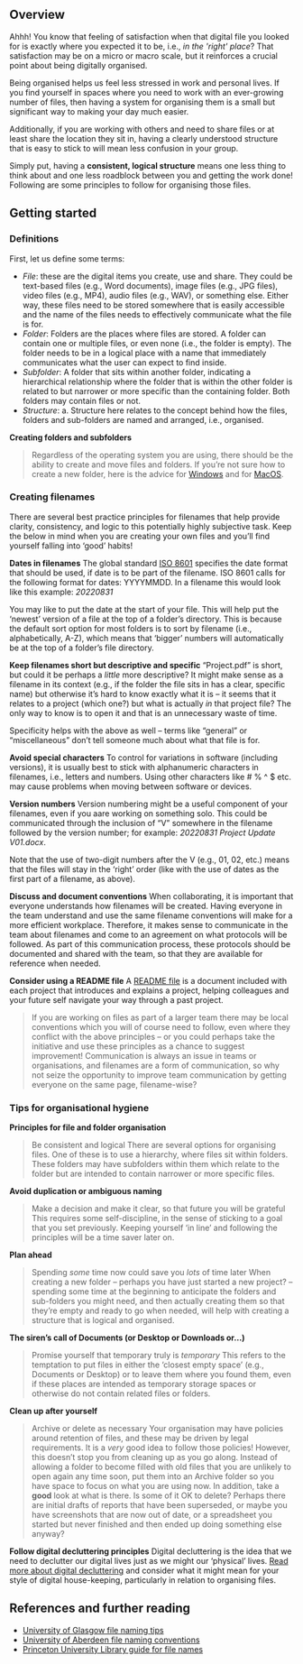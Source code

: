 ## Overview

Ahhh! You know that feeling of satisfaction when that digital file you looked for is exactly where you expected it to be, i.e., *in the 'right' place*? That satisfaction may be on a micro or macro scale, but it reinforces a crucial point about being digitally organised.

Being organised helps us feel less stressed in work and personal lives. If you find yourself in spaces where you need to work with an ever-growing number of files, then having a system for organising them is a small but significant way to making your day much easier. 

Additionally, if you are working with others and need to share files or at least share the location they sit in, having a clearly understood structure that is easy to stick to will mean less confusion in your group.

Simply put, having a **consistent, logical structure** means one less thing to think about and one less roadblock between you and getting the work done! Following are some principles to follow for organising those files.

## Getting started

### Definitions
First, let us define some terms:
* *File*: these are the digital items you create, use and share. They could be text-based files (e.g., Word documents), image files (e.g., JPG files), video files (e.g., MP4), audio files (e.g., WAV), or something else. Either way, these files need to be stored somewhere that is easily accessible and the name of the files needs to effectively communicate what the file is for.
* *Folder*: Folders are the places where files are stored. A folder can contain one or multiple files, or even none (i.e., the folder is empty). The folder needs to be in a logical place with a name that immediately communicates what the user can expect to find inside.
* *Subfolder*: A folder that sits within another folder, indicating a hierarchical relationship where the folder that is within the other folder is related to but narrower or more specific than the containing folder. Both folders may contain files or not.
* *Structure*: a.	Structure here relates to the concept behind how the files, folders and sub-folders are named and arranged, i.e., organised.

**Creating folders and subfolders**
> Regardless of the operating system you are using, there should be the ability to create and move files and folders. If you’re not sure how to create a new folder, here is the advice for [Windows](https://support.microsoft.com/en-us/office/create-a-new-folder-cbbfb6f5-59dd-4e5d-95f6-a12577952e17) and for [MacOS](https://support.apple.com/en-au/guide/mac-help/mh26885/mac).

### Creating filenames
There are several best practice principles for filenames that help provide clarity, consistency, and logic to this potentially highly subjective task. Keep the below in mind when you are creating your own files and you’ll find yourself falling into ‘good’ habits! 

**Dates in filenames**
The global standard [ISO 8601](https://www.iso.org/iso-8601-date-and-time-format.html) specifies the date format that should be used, if date is to be part of the filename. ISO 8601 calls for the following format for dates: YYYYMMDD. In a filename this would look like this example: *20220831*

You may like to put the date at the start of your file. This will help put the ‘newest’ version of a file at the top of a folder’s directory. This is because the default sort option for most folders is to sort by filename (i.e., alphabetically, A-Z), which means that ‘bigger’ numbers will automatically be at the top of a folder’s file directory.

**Keep filenames short but descriptive and specific**
“Project.pdf” is short, but could it be perhaps a *little* more descriptive? It might make sense as a filename in its context (e.g., if the folder the file sits in has a clear, specific name) but otherwise it’s hard to know exactly what it is – it seems that it relates to a project (which one?) but what is actually *in* that project file? The only way to know is to open it and that is an unnecessary waste of time.

Specificity helps with the above as well – terms like “general” or “miscellaneous” don’t tell someone much about what that file is for.

**Avoid special characters**
To control for variations in software (including versions), it is usually best to stick with alphanumeric characters in filenames, i.e., letters and numbers. Using other characters like # % ^ $ etc. may cause problems when moving between software or devices.

**Version numbers**
Version numbering might be a useful component of your filenames, even if you aare working on something solo. This could be communicated through the inclusion of “V” somewhere in the filename followed by the version number; for example: *20220831 Project Update V01.docx*.

Note that the use of two-digit numbers after the V (e.g., 01, 02, etc.) means that the files will stay in the ‘right’ order (like with the use of dates as the first part of a filename, as above).

**Discuss and document conventions**
When collaborating, it is important that everyone understands how filenames will be created. Having everyone in the team understand and use the same filename conventions will make for a more efficient workplace. Therefore, it makes sense to communicate in the team about filenames and come to an agreement on what protocols will be followed. As part of this communication process, these protocols should be documented and shared with the team, so that they are available for reference when needed.

**Consider using a README file**
A [README file](https://aarnet.gitbook.io/digital-skills-gitbook-1/ict-proficiency-productivity/readme-file) is a document included with each project that introduces and explains a project, helping colleagues and your future self navigate your way through a past project.

> If you are working on files as part of a larger team there may be local conventions which you will of course need to follow, even where they conflict with the above principles – or you could perhaps take the initiative and use these principles as a chance to suggest improvement! 
Communication is always an issue in teams or organisations, and filenames are a form of communication, so why not seize the opportunity to improve team communication by getting everyone on the same page, filename-wise?

### Tips for organisational hygiene
**Principles for file and folder organisation**
> Be consistent and logical
There are several options for organising files. One of these is to use a hierarchy, where files sit within folders. These folders may have subfolders within them which relate to the folder but are intended to contain narrower or more specific files. 

**Avoid duplication or ambiguous naming**
> Make a decision and make it clear, so that future you will be grateful
This requires some self-discipline, in the sense of sticking to a goal that you set previously. Keeping yourself ‘in line’ and following the principles will be a time saver later on.

**Plan ahead**
> Spending *some* time now could save you *lots* of time later
When creating a new folder – perhaps you have just started a new project? – spending some time at the beginning to anticipate the folders and sub-folders you might need, and then actually creating them so that they’re empty and ready to go when needed, will help with creating a structure that is logical and organised.

**The siren’s call of Documents (or Desktop or Downloads or…)**
> Promise yourself that temporary truly is *temporary*
This refers to the temptation to put files in either the ‘closest empty space’ (e.g., Documents or Desktop) or to leave them where you found them, even if these places are intended as temporary storage spaces or otherwise do not contain related files or folders.

**Clean up after yourself**
> Archive or delete as necessary
Your organisation may have policies around retention of files, and these may be driven by legal requirements. It is a *very* good idea to follow those policies! 
However, this doesn’t stop you from cleaning up as you go along. Instead of allowing a folder to become filled with old files that you are unlikely to open again any time soon, put them into an Archive folder so you have space to focus on what you are using now.
In addition, take a **good** look at what is there. Is some of it OK to delete? Perhaps there are initial drafts of reports that have been superseded, or maybe you have screenshots that are now out of date, or a spreadsheet you started but never finished and then ended up doing something else anyway?

**Follow digital decluttering principles**
Digital decluttering is the idea that we need to declutter our digital lives just as we might our ‘physical’ lives. [Read more about digital decluttering](https://libguides.library.curtin.edu.au/23things/digital-declutter) and consider what it might mean for your style of digital house-keeping, particularly in relation to organising files.

## References and further reading
* [University of Glasgow file naming tips](https://edshare.gla.ac.uk/807/1/File_Naming_v2_20200608.pdf)
* [University of Aberdeen file naming conventions](https://www.abdn.ac.uk/staffnet/documents/policy-zone-information-policies/File%20Naming%20Conventions%20July%202017.pdf)
* [Princeton University Library guide for file names](https://libguides.princeton.edu/c.php?g=102546&p=930626)
